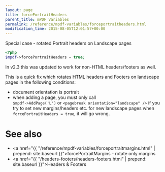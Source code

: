 ```yaml
---
layout: page
title: forcePortraitHeaders
parent_title: mPDF Variables
permalink: /reference/mpdf-variables/forceportraitheaders.html
modification_time: 2015-08-05T12:01:57+00:00
---
```


<div class="alert alert-success" role="alert" markdown="1">
  Special case - rotated Portrait headers on Landscape pages
</div>



```php
<?php
$mpdf->forcePortraitHeaders = true;

```

In v2.3 this was updated to work for non-HTML headers/footers as well.

This is a quick fix which rotates HTML headers and Footers on landscape pages in the following conditions:

- document orientation is portrait
- when adding a page, you must only call  
  `$mpdf->AddPage('L')` or `<pagebreak orientation="landscape" />` if you try to set new margins/headers etc. for new landscape pages when `forcePortraitHeaders = true`, it will go wrong.


# See also
- <a href="{{ "/reference/mpdf-variables/forceportraitmargins.html" | prepend: site.baseurl }}">forcePortraitMargins</a> - rotate only margins
- <a href="{{ "/headers-footers/headers-footers.html" | prepend: site.baseurl }}">Headers & Footers</a>

